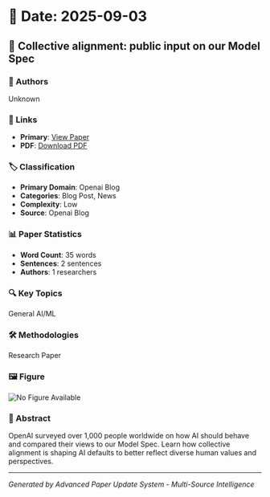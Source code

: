 # 📅 Date: 2025-09-03

## 📄 Collective alignment: public input on our Model Spec

### 👥 Authors
Unknown

### 🔗 Links
- **Primary**: [View Paper](https://openai.com/index/collective-alignment-aug-2025-updates)
- **PDF**: [Download PDF](https://arxiv.org/pdf/.pdf) 



### 🏷️ Classification
- **Primary Domain**: Openai Blog
- **Categories**: Blog Post, News
- **Complexity**: Low
- **Source**: Openai Blog

### 📊 Paper Statistics
- **Word Count**: 35 words
- **Sentences**: 2 sentences
- **Authors**: 1 researchers

### 🔍 Key Topics
General AI/ML

### 🛠️ Methodologies
Research Paper

### 🖼️ Figure
![No Figure Available](https://img.shields.io/badge/Figure-Not_Available-lightgrey?style=for-the-badge)

### 📝 Abstract
OpenAI surveyed over 1,000 people worldwide on how AI should behave and compared their views to our Model Spec. Learn how collective alignment is shaping AI defaults to better reflect diverse human values and perspectives.

---
*Generated by Advanced Paper Update System - Multi-Source Intelligence*
